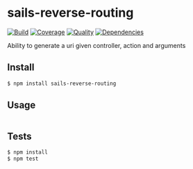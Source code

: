 # sails-reverse-routing

[![Build](https://travis-ci.org/chrisns/sails-reverse-routing.png)](https://travis-ci.org/chrisns/sails-reverse-routing)
[![Coverage](https://coveralls.io/repos/chrisns/sails-reverse-routing/badge.png)](https://coveralls.io/r/chrisns/sails-reverse-routing)
[![Quality](https://codeclimate.com/github/chrisns/sails-reverse-routing.png)](https://codeclimate.com/github/chrisns/sails-reverse-routing)
[![Dependencies](https://david-dm.org/chrisns/sails-reverse-routing.png)](https://david-dm.org/chrisns/sails-reverse-routing)

Ability to generate a uri given controller, action and arguments

## Install

```bash
$ npm install sails-reverse-routing
```

## Usage

```js

```

## Tests

```bash
$ npm install
$ npm test
```
